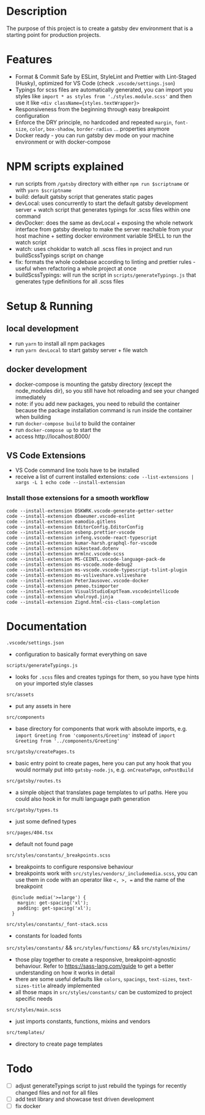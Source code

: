 # Description

The purpose of this project is to create a gatsby dev environment that is a starting point for production projects.

# Features

- Format & Commit Safe by ESLint, StyleLint and Prettier with Lint-Staged (Husky), optimized for VS Code (check `.vscode/settings.json`)
- Typings for scss files are automatically generated, you can import you styles like `import * as styles from './styles.module.scss'` and then use it like `<div className={styles.textWrapper}>`
- Responsiveness from the beginning through easy breakpoint configuration
- Enforce the DRY principle, no hardcoded and repeated `margin`, `font-size`, `color`, `box-shadow`, `border-radius` ... properties anymore
- Docker ready - you can run gatsby dev mode on your machine environment or with docker-compose

# NPM scripts explained

- run scripts from `/gatsby` directory with either `npm run $scriptname` or with `yarn $scriptname`
- build: default gatsby script that generates static pages
- devLocal: uses concurrently to start the default gatsby development server + watch script that generates typings for .scss files within one command
- devDocker: does the same as devLocal + exposing the whole network interface from gatsby develop to make the server reachable from your host machine + setting docker environment variable SHELL to run the watch script
- watch: uses chokidar to watch all .scss files in project and run buildScssTypings script on change
- fix: formats the whole codebase according to linting and prettier rules - useful when refactoring a whole project at once
- buildScssTypings: will run the script in `scripts/generateTypings.js` that generates type definitions for all .scss files

# Setup & Running

## local development

- run `yarn` to install all npm packages
- run `yarn devLocal` to start gatsby server + file watch

## docker development

- docker-compose is mounting the gatsby directory (except the node_modules dir), so you still have hot reloading and see your changed immediately
- note: if you add new packages, you need to rebuild the container because the package installation command is run inside the container when building
- run `docker-compose build` to build the container
- run `docker-compose up` to start the
- access http://localhost:8000/

## VS Code Extensions

- VS Code command line tools have to be installed
- receive a list of current installed extensions: `code --list-extensions | xargs -L 1 echo code --install-extension`

### Install those extensions for a smooth workflow

```
code --install-extension DSKWRK.vscode-generate-getter-setter
code --install-extension dbaeumer.vscode-eslint
code --install-extension eamodio.gitlens
code --install-extension EditorConfig.EditorConfig
code --install-extension esbenp.prettier-vscode
code --install-extension infeng.vscode-react-typescript
code --install-extension kumar-harsh.graphql-for-vscode
code --install-extension mikestead.dotenv
code --install-extension mrmlnc.vscode-scss
code --install-extension MS-CEINTL.vscode-language-pack-de
code --install-extension ms-vscode.node-debug2
code --install-extension ms-vscode.vscode-typescript-tslint-plugin
code --install-extension ms-vsliveshare.vsliveshare
code --install-extension PeterJausovec.vscode-docker
code --install-extension pmneo.tsimporter
code --install-extension VisualStudioExptTeam.vscodeintellicode
code --install-extension wholroyd.jinja
code --install-extension Zignd.html-css-class-completion
```

# Documentation

`.vscode/settings.json`

- configuration to basically format everything on save

`scripts/generateTypings.js`

- looks for `.scss` files and creates typings for them, so you have type hints on your imported style classes

`src/assets`

- put any assets in here

`src/components`

- base directory for components that work with absolute imports, e.g. `import Greeting from 'components/Greeting'` instead of `import Greeting from '../components/Greeting'`

`src/gatsby/createPages.ts`

- basic entry point to create pages, here you can put any hook that you would normaly put into `gatsby-node.js`, e.g. `onCreatePage`, `onPostBuild`

`src/gatsby/routes.ts`

- a simple object that translates page templates to url paths. Here you could also hook in for multi language path generation

`src/gatsby/types.ts`

- just some defined types

`src/pages/404.tsx`

- default not found page

`src/styles/constants/_breakpoints.scss`

- breakpoints to configure responsive behaviour
- breakpoints work with `src/styles/vendors/_includemedia.scss`, you can use them in code with an operator like `<, >, =` and the name of the breakpoint

```
  @include media('>=large') {
    margin: get-spacing('xl');
    padding: get-spacing('xl');
  }
```

`src/styles/constants/_font-stack.scss`

- constants for loaded fonts

`src/styles/constants/` && `src/styles/functions/` && `src/styles/mixins/`

- those play together to create a responsive, breakpoint-agnostic behaviour. Refer to https://sass-lang.com/guide to get a better understanding on how it works in detail
- there are some useful defaults like `colors`, `spacings`, `text-sizes`, `text-sizes-title` already implemented
- all those maps in `src/styles/constants/` can be customized to project specific needs

`src/styles/main.scss`

- just imports constants, functions, mixins and vendors

`src/templates/`

- directory to create page templates

# Todo

- [ ] adjust generateTypings script to just rebuild the typings for recently changed files and not for all files
- [ ] add test library and showcase test driven development
- [ ] fix docker
